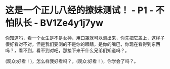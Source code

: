 # 这是一个正儿八经的撩妹测试！ - P1 - 不怕队长 - BV1Ze4y1j7yw

你知道吗，看一个女生是不是女神，用口罩就可以测出来，你先把它盖上，这样子很好看对不对，但是我们要测的不是你的眼睛，是你的嘴巴，你现在看得到东西吗？，看不到，看不到对吧，那接下来干什么兄弟们知道吗？。

(观众:好看！)，怎么样我好看吗？，(观众:好看！)，你学会了吗？。